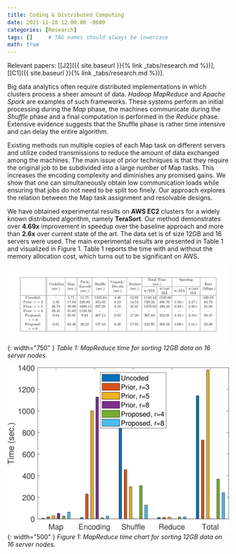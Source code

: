 ```yaml
---
title: Coding & Distributed Computing
date: 2021-11-28 12:00:00 -0600
categories: [Research]
tags: []     # TAG names should always be lowercase
math: true
---
```

Relevant papers: [[J2]({{ site.baseurl }}{% link _tabs/research.md %})], [[C1]({{ site.baseurl }}{% link _tabs/research.md %})].

Big data analytics often require distributed implementations in which clusters process a sheer amount of data. *Hadoop MapReduce* and *Apache Spark* are examples of such frameworks. These systems perform an initial processing during the *Map* phase, the machines communicate during the *Shuffle* phase and a final computation is performed in the *Reduce* phase. Extensive evidence suggests that the Shuffle phase is rather time intensive and can delay the entire algorithm.

Existing methods run multiple copies of each Map task on different servers and utilize coded transmissions to reduce the amount of data exchanged among the machines. The main issue of prior techniques is that they require the original job to be subdivided into a large number of Map tasks. This increases the encoding complexity and diminishes any promised gains. We show that one can simultaneously obtain low communication loads while ensuring that jobs do not need to be split too finely. Our approach explores the relation between the Map task assignment and resolvable designs.

We have obtained experimental results on **AWS EC2** clusters for a widely known distributed algorithm, namely **TeraSort**. Our method demonstrates over **4.69x** improvement in speedup over the baseline approach and more than **2.6x** over current state of the art. The data set is of size 12GB and 16 servers were used. The main experimental results are presented in Table 1 and visualized in Figure 1. Table 1 reports the time with and without the memory allocation cost, which turns out to be significant on AWS.

![Table 1](/kostas_files/terasort_table.png){: width="750" }
*Table 1: MapReduce time for sorting 12GB data on 16 server nodes.*

![Figure 1](/kostas_files/terasort_fig.png){: width="500" }
*Figure 1: MapReduce time chart for sorting 12GB data on 16 server nodes.*